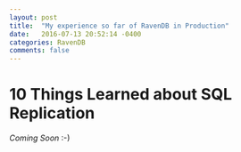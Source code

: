 ```yaml
---
layout: post
title:  "My experience so far of RavenDB in Production"
date:   2016-07-13 20:52:14 -0400
categories: RavenDB
comments: false
---
```


10 Things Learned about SQL Replication
=========================

*Coming Soon* :-)